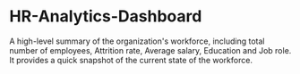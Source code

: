 # HR-Analytics-Dashboard
A high-level summary of the organization's workforce, including total number of employees, Attrition rate, Average salary, Education and Job role. It provides a quick snapshot of the current state of the workforce.
